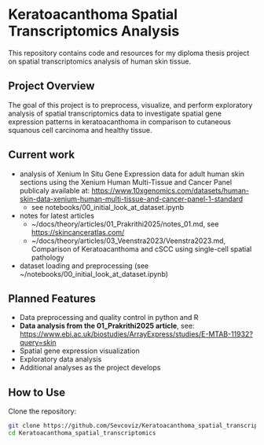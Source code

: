 # Keratoacanthoma Spatial Transcriptomics Analysis

This repository contains code and resources for my diploma thesis project on spatial transcriptomics analysis of human skin tissue. 

## Project Overview
The goal of this project is to preprocess, visualize, and perform exploratory analysis of spatial transcriptomics data to investigate spatial gene expression patterns in keratoacanthoma in comparison to cutaneous squanous cell carcinoma and healthy tissue. 

## Current work
- analysis of Xenium In Situ Gene Expression data for adult human skin sections using the Xenium Human Multi-Tissue and Cancer Panel publicaly available at: https://www.10xgenomics.com/datasets/human-skin-data-xenium-human-multi-tissue-and-cancer-panel-1-standard
  * see notebooks/00_initial_look_at_dataset.ipynb
- notes for latest articles
  * ~/docs/theory/articles/01_Prakrithi2025/notes_01.md, see https://skincanceratlas.com/
  * ~/docs/theory/articles/03_Veenstra2023/Veenstra2023.md, Comparison of Keratoacanthoma and cSCC using single-cell spatial pathology
- dataset loading and preprocessing (see ~/notebooks/00_initial_look_at_dataset.ipynb)

## Planned Features
- Data preprocessing and quality control in python and R
- **Data analysis from the 01_Prakrithi2025 article**, see: https://www.ebi.ac.uk/biostudies/ArrayExpress/studies/E-MTAB-11932?query=skin
- Spatial gene expression visualization
- Exploratory data analysis
- Additional analyses as the project develops

## How to Use
Clone the repository:
```bash
git clone https://github.com/Sevcoviz/Keratoacanthoma_spatial_transcriptomics.git
cd Keratoacanthoma_spatial_transcriptomics
